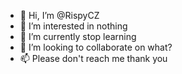 - 👋 Hi, I’m @RispyCZ
- 👀 I’m interested in nothing
- 🌱 I’m currently stop learning
- 💞️ I’m looking to collaborate on what?
- 📫 Please don't reach me thank you

<!---
RispyCZ/RispyCZ is a ✨ special ✨ repository because its `README.md` (this file) appears on your GitHub profile.
You can click the Preview link to take a look at your changes.
--->
